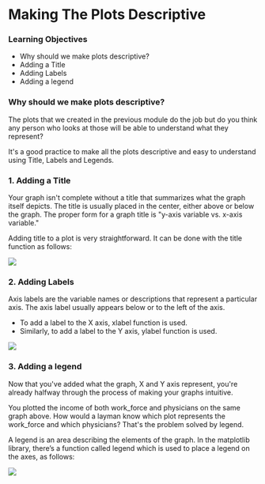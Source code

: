 # Making The Plots Descriptive

### Learning Objectives

* Why should we make plots descriptive?
* Adding a Title
* Adding Labels
* Adding a legend

### Why should we make plots descriptive?

The plots that we created in the previous module do the job but do you think any person who looks at those will be able to understand what they represent?

It's a good practice to make all the plots descriptive and easy to understand using Title, Labels and Legends.

### 1. Adding a Title

Your graph isn't complete without a title that summarizes what the graph itself depicts. The title is usually placed in the center, either above or below the graph. The proper form for a graph title is "y-axis variable vs. x-axis variable."

Adding title to a plot is very straightforward. It can be done with the title function as follows:

![](https://lh6.googleusercontent.com/bHAoiqaSYkdQmnMMYMzLOV5GOGWrH2ox2PGW-k53OmZFnsZwFIH-PCFHWTw9KNcdquHF_x99RuNAFdqXBroWwsqgQN0nqKSKTlsJAWdkw588-NfA5oE4-SJpyULI3xA_zQIaR4FCTHs=s0)

### 2. Adding Labels

Axis labels are the variable names or descriptions that represent a particular axis. The axis label usually appears below or to the left of the axis.

* To add a label to the X axis, xlabel function is used.
* Similarly, to add a label to the Y axis, ylabel function is used.

![](https://lh3.googleusercontent.com/ce0AACp0NeRig6AcrvylezAlXt_cgzkMgHFJFgiCHHY1nhVAhFaFSYHJiKie53wmtr6GcMxQmJX28-mUNmt5ncpeelaDAl0D5DSOCZDagnrcveQSQDnyJKkhj2B-xpDRqkrT6fCftVc=s0)

### 3. Adding a legend

Now that you've added what the graph, X and Y axis represent, you're already halfway through the process of making your graphs intuitive.

You plotted the income of both work\_force and physicians on the same graph above. How would a layman know which plot represents the work\_force and which physicians? That's the problem solved by legend.

A legend is an area describing the elements of the graph. In the matplotlib library, there’s a function called legend which is used to place a legend on the axes, as follows:

![](https://lh6.googleusercontent.com/LTF-JkNmizWinP-IQ5OInrDrK3BZpRJ3dpOAy_vVPvI_BqGIfYc0UmwOvMe6H4OHwil50GBmsddj7srE4R8fkTHCLLISHjVogh_tE0jBPX4bXyRDiRLZXC_58fBim6GuxLYNNl7xQGA=s0)

